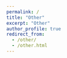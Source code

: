 ```yaml
---
permalink: /
title: "Other"
excerpt: "Other"
author_profile: true
redirect_from: 
  - /other/
  - /other.html
---
```

